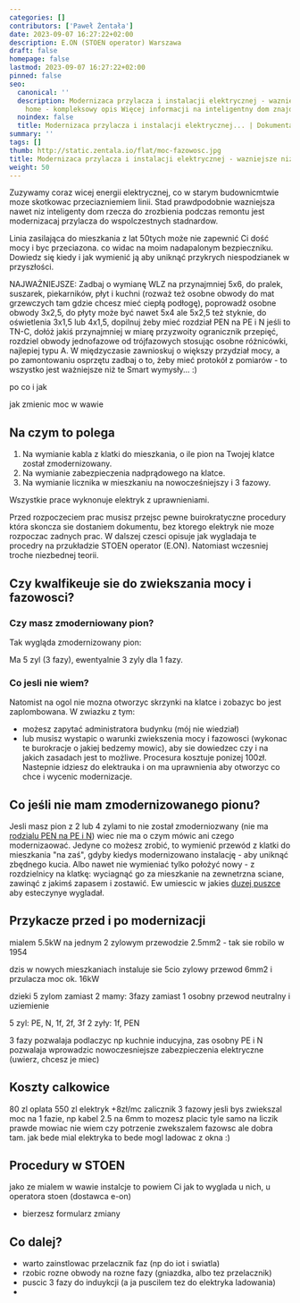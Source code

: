 ```yaml
---
categories: []
contributors: ['Paweł Żentała']
date: 2023-09-07 16:27:22+02:00
description: E.ON (STOEN operator) Warszawa
draft: false
homepage: false
lastmod: 2023-09-07 16:27:22+02:00
pinned: false
seo:
  canonical: ''
  description: Modernizaca przylacza i instalacji elektrycznej - wazniejsze niz smart
    home - kompleksowy opis Więcej informacji na inteligentny dom znajdziesz w naszym...
  noindex: false
  title: Modernizaca przylacza i instalacji elektrycznej... | Dokumentacja - ihome.zentala.io
summary: ''
tags: []
thumb: http://static.zentala.io/flat/moc-fazowosc.jpg
title: Modernizaca przylacza i instalacji elektrycznej - wazniejsze niz smart home
weight: 50
---
```



Zuzywamy coraz wicej energii elektrycznej, co w starym budownicmtwie moze skotkowac przeciazniemiem linii. Stad prawdpodobnie wazniejsza nawet niz inteligenty dom rzecza do zrozbienia podczas remontu jest modernizacaj przylacza do wspolczestnych stadnardow.

 Linia zasilająca do mieszkania z lat 50tych może nie zapewnić Ci dość mocy i byc przeciazona. co widac na moim nadapalonym bezpieczniku. Dowiedz się kiedy i jak wymienić ją aby uniknąć przykrych niespodzianek w przyszłości.



NAJWAŻNIEJSZE: Zadbaj o wymianę WLZ na przynajmniej 5x6, do pralek, suszarek, piekarników, płyt i kuchni (rozważ też osobne obwody do mat grzewczych tam gdzie chcesz mieć ciepłą podłogę), poprowadź osobne obwody 3x2,5, do płyty może być nawet 5x4 ale 5x2,5 też styknie, do oświetlenia 3x1,5 lub 4x1,5, dopilnuj żeby mieć rozdział PEN na PE i N jeśli to TN-C, dołóż jakiś przynajmniej w miarę przyzwoity ogranicznik przepięć, rozdziel obwody jednofazowe od trójfazowych stosując osobne różnicówki, najlepiej typu A. W międzyczasie zawnioskuj o większy przydział mocy, a po zamontowaniu osprzętu zadbaj o to, żeby mieć protokół z pomiarów - to wszystko jest ważniejsze niż te Smart wymysły... :)





po co i jak

jak zmienic moc w wawie

## Na czym to polega

1) Na wymianie kabla z klatki do mieszkania, o ile pion na Twojej klatce został zmodernizowany.
2) Na wymianie zabezpieczenia nadprądowego na klatce.
3) Na wymianie licznika w mieszkaniu na nowocześniejszy i 3 fazowy.

Wszystkie prace wyknonuje elektryk z uprawnieniami.

Przed rozpoczeciem prac musisz przejsc pewne buirokratyczne procedury która skoncza sie dostaniem dokumentu, bez ktorego elektryk nie moze rozpoczac zadnych prac. W dalszej czesci opisuje jak wygladaja te procedry na przukładzie STOEN operator (E.ON). Natomiast wczesniej troche niezbednej teorii.

## Czy kwalfikeuje sie do zwiekszania mocy i fazowosci?

### Czy masz zmoderniowany pion?

Tak wygląda zmodernizowany pion:

Ma 5 zyl (3 fazy), ewentyalnie 3 zyly dla 1 fazy.

### Co jesli nie wiem?
Natomist na ogol nie mozna otworzyc skrzynki na klatce i zobazyc bo jest zaplombowana. W zwiazku z tym:
* możesz zapytać administratora budynku (mój nie wiedział)
* lub musisz wystapic o warunki zwiekszenia mocy i fazowosci (wykonac te burokracje o jakiej bedzemy mowic), aby sie dowiedzec czy i na jakich zasadach jest to możliwe. Procesura kosztuje ponizej 100zł. Nastepnie idziesz do elektrauka i on ma uprawnienia aby otworzyc co chce i wycenic modernizacje.

## Co jeśli nie mam zmodernizowanego pionu?

Jesli masz pion z 2 lub 4 zylami to nie został zmoderniozwany (nie ma [rodzialu PEN na PE i N]()) wiec nie ma o czym mówic ani czego modernizaować. Jedyne co możesz zrobić, to wymienić przewód z klatki do mieszkania "na zaś", gdyby kiedys modernizowano instalację - aby uniknąć zbędnego kucia. Albo nawet nie wymieniać tylko położyć nowy - z rozdzielnicy na klatkę: wyciagnąć go za mieszkanie na zewnetrzna sciane, zawinąć z jakimś zapasem i zostawić. Ew umiescic w jakies [duzej puszce]() aby esteczynye wygladał.

## Przykacze przed i po modernizacji
mialem 5.5kW na jednym 2 zylowym przewodzie 2.5mm2 - tak sie robilo w 1954

dzis w nowych mieszkaniach instaluje sie 5cio zylowy przewod 6mm2 i przulacza moc ok. 16kW

dzieki 5 zylom zamiast 2 mamy:
3fazy zamiast 1
osobny przewod neutralny i uziemienie

5 zyl: PE, N, 1f, 2f, 3f
2 zyły: 1f, PEN

3 fazy pozwalaja podlaczyc np kuchnie inducyjna, zas osobny PE i N pozwalaja wprowadzic nowoczesniejsze zabezpieczenia elektryczne (uwierz, chcesz je miec)


## Koszty calkowice

80 zl oplata
550 zl elektryk
+8zł/mc zalicznik 3 fazowy
jesli bys zwiekszal moc na 1 fazie, np kabel 2.5 na 6mm to mozesz placic tyle samo na liczik
prawde mowiac nie wiem czy potrzenie zwekszalem fazowsc ale dobra tam. jak bede mial elektryka to bede mogl ladowac z okna :)

## Procedury w STOEN
jako ze mialem w wawie instalcje to powiem Ci jak to wyglada u nich, u operatora stoen (dostawca e-on)
- bierzesz formularz zmiany

## Co dalej?
- warto zainstlowac przelacznik faz (np do iot i swiatla)
- rzobic rozne obwody na rozne fazy (gniazdka, albo tez przelacznik)
- puscic 3 fazy do induykcji (a ja puscilem tez do elektryka ladowania)
-
